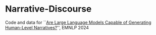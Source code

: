 # Narrative-Discourse

Code and data for ``[Are Large Language Models Capable of Generating Human-Level Narratives?](https://arxiv.org/abs/2407.13248)'', EMNLP 2024
